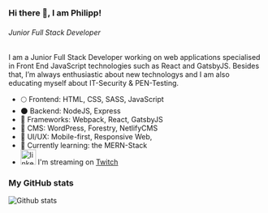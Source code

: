 ### Hi there 👋, I am Philipp!

###### _Junior Full Stack Developer_

I am a Junior Full Stack Developer working on web applications specialised in Front End JavaScript technologies such as React and GatsbyJS. Besides that, I’m always enthusiastic about new technologys and I am also educating myself about IT-Security & PEN-Testing.

- :full_moon: Frontend: HTML, CSS, SASS, JavaScript
- :new_moon: Backend: NodeJS, Express
- :triangular_ruler: Frameworks: Webpack, React, GatsbyJS
- 💬 CMS: WordPress, Forestry, NetlifyCMS
- :crystal_ball: UI/UX: Mobile-first, Responsive Web,
- 🌱 Currently learning: the MERN-Stack
- [<img src='https://raw.githubusercontent.com/feathericons/feather/8263ca93c4b338dcfafed62321c27a88368ba7cc/icons/twitch.sv' alt='linkedin' height='30'>](https://www.linkedin.com/in/philipprproksch/) I'm streaming on [Twitch](https://twitch.tv/nyiro)

### My GitHub stats

![Github stats](https://github-readme-stats.vercel.app/api?username=prpwien&show_icons=true)

<!--
**prpwien/prpwien** is a ✨ _special_ ✨ repository because its `README.md` (this file) appears on your GitHub profile.

Here are some ideas to get you started:

- 🔭 I’m currently working on ...
- 🌱 I’m currently learning ...
- 👯 I’m looking to collaborate on ...
- 🤔 I’m looking for help with ...
- 💬 Ask me about ...
- 📫 How to reach me: ...
- 😄 Pronouns: ...
- ⚡ Fun fact: ...
-->
